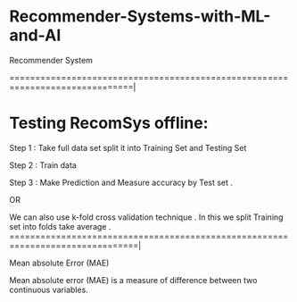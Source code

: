 # Recommender-Systems-with-ML-and-AI
Recommender System 

==============================================================================|
# Testing RecomSys offline:

Step 1 : Take full data set  split it into Training Set and Testing Set

Step 2 :  Train data 

Step 3 :   Make Prediction  and Measure accuracy by Test set .

OR  

We can also use k-fold cross validation technique .
In this we split Training set into folds take average .
===============================================================================|

Mean absolute Error (MAE)

Mean absolute error (MAE) is a measure of difference between two continuous variables.

